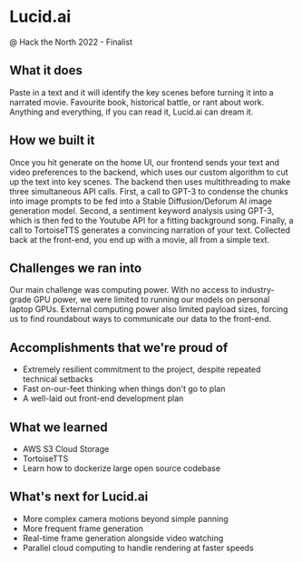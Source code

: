 # Lucid.ai
@ Hack the North 2022 - Finalist
## What it does
Paste in a text and it will identify the key scenes before turning it into a narrated movie. Favourite book, historical battle, or rant about work. Anything and everything, if you can read it, Lucid.ai can dream it.

## How we built it
Once you hit generate on the home UI, our frontend sends your text and video preferences to the backend, which uses our custom algorithm to cut up the text into key scenes. The backend then uses multithreading to make three simultaneous API calls. First, a call to GPT-3 to condense the chunks into image prompts to be fed into a Stable Diffusion/Deforum AI image generation model. Second, a sentiment keyword analysis using GPT-3, which is then fed to the Youtube API for a fitting background song. Finally, a call to TortoiseTTS generates a convincing narration of your text. Collected back at the front-end, you end up with a movie, all from a simple text.

## Challenges we ran into
Our main challenge was computing power. With no access to industry-grade GPU power, we were limited to running our models on personal laptop GPUs. External computing power also limited payload sizes, forcing us to find roundabout ways to communicate our data to the front-end.

## Accomplishments that we're proud of
- Extremely resilient commitment to the project, despite repeated technical setbacks
- Fast on-our-feet thinking when things don't go to plan
- A well-laid out front-end development plan

## What we learned
- AWS S3 Cloud Storage
- TortoiseTTS
- Learn how to dockerize large open source codebase

## What's next for Lucid.ai
- More complex camera motions beyond simple panning
- More frequent frame generation
- Real-time frame generation alongside video watching
- Parallel cloud computing to handle rendering at faster speeds
